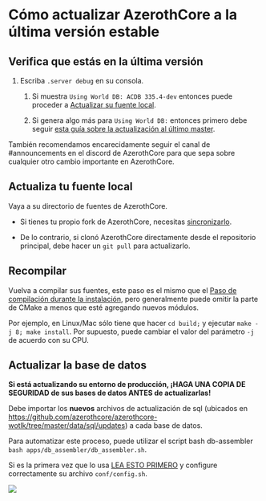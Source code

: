 ﻿# Cómo actualizar AzerothCore a la última versión estable

## Verifica que estás en la última versión

1. Escriba `.server debug` en su consola.
  
    1. Si muestra `Using World DB: ACDB 335.4-dev` entonces puede proceder a [Actualizar su fuente local](#update-your-local-source).
  
    1. Si genera algo más para `Using World DB:` entonces primero debe seguir [esta guía sobre la actualización al último master](upgrade-from-pre-3.0.0-to-latest-master).

También recomendamos encarecidamente seguir el canal de #announcements  en el discord de AzerothCore para que sepa sobre cualquier otro cambio importante en AzerothCore.

## Actualiza tu fuente local

Vaya a su directorio de fuentes de AzerothCore.

- Si tienes tu propio fork de AzerothCore, necesitas [sincronizarlo](Syncing-your-fork).

- De lo contrario, si clonó AzerothCore directamente desde el repositorio principal, debe hacer un  `git pull` para actualizarlo.

## Recompilar

Vuelva a compilar sus fuentes, este paso es el mismo que el [Paso de compilación durante la instalación](Installation#3-compiling), pero generalmente puede omitir la parte de CMake a menos que esté agregando nuevos módulos.

Por ejemplo, en Linux/Mac sólo tiene que hacer `cd build;` y ejecutar `make -j 8; make install`. Por supuesto, puede cambiar el valor del parámetro `-j` de acuerdo con su CPU.

## Actualizar la base de datos

**Si está actualizando su entorno de producción, ¡HAGA UNA COPIA DE SEGURIDAD de sus bases de datos ANTES de actualizarlas!**

Debe importar los **nuevos** archivos de actualización de sql (ubicados en https://github.com/azerothcore/azerothcore-wotlk/tree/master/data/sql/updates) a cada base de datos.

Para automatizar este proceso, puede utilizar el script bash db-assembler `bash apps/db_assembler/db_assembler.sh`.

Si es la primera vez que lo usa [LEA ESTO PRIMERO](database-installation) y configure correctamente su archivo `conf/config.sh`.

![](https://user-images.githubusercontent.com/75517/50738699-6912ee80-11d7-11e9-95ea-667baa0bda70.png)
